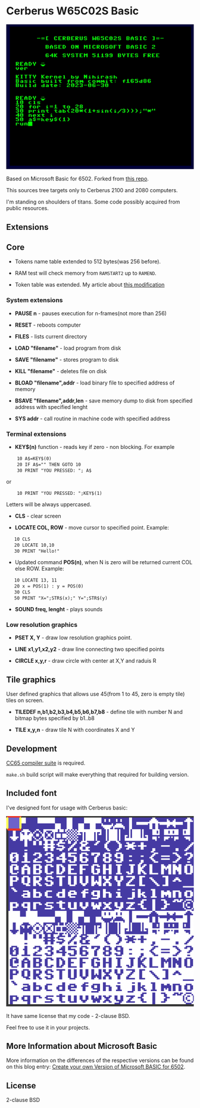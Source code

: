 # Cerberus W65C02S Basic

![Basic screenshot](doc/basic.gif)

Based on Microsoft Basic for 6502. Forked from [this repo](http://github.com/mist64/msbasic).


This sources tree targets only to Cerberus 2100 and 2080 computers. 

I'm standing on shoulders of titans. Some code possibly acquired from public resources.

## Extensions

## Core

 * Tokens name table extended to 512 bytes(was 256 before).

 * RAM test will check memory from `RAMSTART2` up to `RAMEND`. 

 * Token table was extended. My article about [this modification](https://nihirash.net/posts/extending-token-table-msbasic6502/)

### System extensions

 * **PAUSE n** - pauses execution for n-frames(not more than 256) 

 * **RESET** - reboots computer

 * **FILES** - lists current directory

 * **LOAD "filename"** - load program from disk

 * **SAVE "filename"** - stores program to disk

 * **KILL "filename"** - deletes file on disk

 * **BLOAD "filename",addr** - load binary file to specified address of memory

 * **BSAVE "filename",addr,len** - save memory dump to disk from specified address with specified lenght 

 * **SYS addr** - call routine in machine code with specified address

### Terminal extensions

 * **KEY$(n)** function - reads key if zero - non blocking. For example
```
    10 A$=KEY$(0)
    20 IF A$="" THEN GOTO 10
    30 PRINT "YOU PRESSED: "; A$
```
or
```
    10 PRINT "YOU PRESSED: ";KEY$(1)
```

Letters will be always uppercased.

 * **CLS** - clear screen

 * **LOCATE COL, ROW** - move cursor to specified point. Example:

 ```
    10 CLS
    20 LOCATE 10,10
    30 PRINT "Hello!"
 ```
 * Updated command **POS(n)**, when N is zero will be returned current COL else ROW. Example:
 ```
    10 LOCATE 13, 11
    20 x = POS(1) : y = POS(0)
    30 CLS
    50 PRINT "X=";STR$(x);" Y=";STR$(y)
 ```

 * **SOUND freq, lenght** - plays sounds

### Low resolution graphics

 * **PSET X, Y** - draw low resolution graphics point.

 * **LINE x1,y1,x2,y2** - draw line connecting two specified points

 * **CIRCLE x,y,r** - draw circle with center at X,Y and raduis R

## Tile graphics

User defined graphics that allows use 45(from 1 to 45, zero is empty tile) tiles on screen.

 * **TILEDEF n,b1,b2,b3,b4,b5,b6,b7,b8** - define tile with number N and bitmap bytes specified by b1..b8

 * **TILE x,y,n** - draw tile N with coordinates X and Y

## Development

[CC65 compiler suite](https://cc65.github.io) is required.

`make.sh` build script will make everything that required for building version. 

## Included font

I've designed font for usage with Cerberus basic:

![font](doc/capitan.png)

It have same license that my code - 2-clause BSD. 

Feel free to use it in your projects.

## More Information about Microsoft Basic

More information on the differences of the respective versions can be found on this blog entry: [Create your own Version of Microsoft BASIC for 6502](http://www.pagetable.com/?p=46).

## License

2-clause BSD